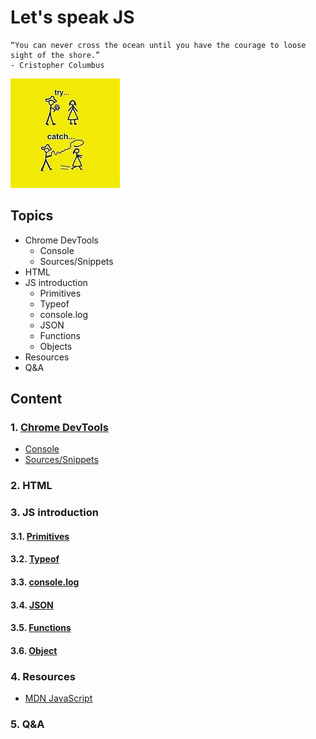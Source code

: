 # Let's speak JS

```text
“You can never cross the ocean until you have the courage to loose sight of the shore.”    
- Cristopher Columbus
```

![JS try catch](../../../resources/js_try_catch.jpg)

## Topics

- Chrome DevTools
  - Console
  - Sources/Snippets
- HTML
- JS introduction
  - Primitives
  - Typeof
  - console.log
  - JSON
  - Functions
  - Objects
- Resources
- Q&A

## Content

### 1. [Chrome DevTools](https://developer.chrome.com/docs/devtools)

- [Console](https://developer.chrome.com/docs/devtools/console)
- [Sources/Snippets](https://developer.chrome.com/docs/devtools/javascript/snippets)

### 2. HTML

### 3. JS introduction

#### 3.1. [Primitives](https://developer.mozilla.org/en-US/docs/Glossary/Primitive)

#### 3.2. [Typeof](https://developer.mozilla.org/en-US/docs/Web/JavaScript/Reference/Operators/typeof)

#### 3.3. [console.log](https://developer.mozilla.org/en-US/docs/Web/API/console/log_static)

#### 3.4. [JSON](https://developer.mozilla.org/en-US/docs/Web/JavaScript/Reference/Global_Objects/JSON)

#### 3.5. [Functions](https://developer.mozilla.org/en-US/docs/Web/JavaScript/Guide/Functions)

#### 3.6. [Object](https://developer.mozilla.org/en-US/docs/Learn/JavaScript/Objects/Basics)

### 4. Resources

- [MDN JavaScript](https://developer.mozilla.org/en-US/docs/Web/JavaScript)

### 5. Q&A
